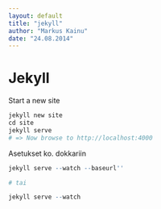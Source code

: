 ```yaml
---
layout: default
title: "jekyll"
author: "Markus Kainu"
date: "24.08.2014"
---
```




# Jekyll



Start a new site


```r
jekyll new site
cd site
jekyll serve
# => Now browse to http://localhost:4000
```


Asetukset ko. dokkariin


```r
jekyll serve --watch --baseurl''

# tai

jekyll serve --watch
```



